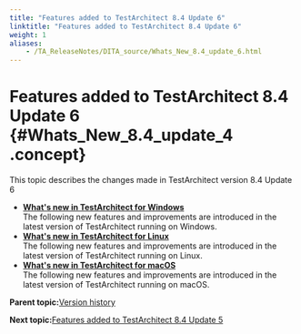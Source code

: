 ```yaml
--- 
title: "Features added to TestArchitect 8.4 Update 6"
linktitle: "Features added to TestArchitect 8.4 Update 6"
weight: 1
aliases: 
    - /TA_ReleaseNotes/DITA_source/Whats_New_8.4_update_6.html
---
```

# Features added to TestArchitect 8.4 Update 6 {#Whats_New_8.4_update_4 .concept}

This topic describes the changes made in TestArchitect version 8.4 Update 6

-   **[What's new in TestArchitect for Windows](../../TA_ReleaseNotes/DITA_source/Whats_New_Windows_8.4_update_6.html)**  
The following new features and improvements are introduced in the latest version of TestArchitect running on Windows.
-   **[What's new in TestArchitect for Linux](../../TA_ReleaseNotes/DITA_source/Whats_New_Linux_8.4_update_6.html)**  
The following new features and improvements are introduced in the latest version of TestArchitect running on Linux.
-   **[What's new in TestArchitect for macOS](../../TA_ReleaseNotes/DITA_source/Whats_New_Mac_8.4_update_6.html)**  
The following new features and improvements are introduced in the latest version of TestArchitect running on macOS.

**Parent topic:**[Version history](../../TA_ReleaseNotes/DITA_source/Version_History.html)

**Next topic:**[Features added to TestArchitect 8.4 Update 5](../../TA_ReleaseNotes/DITA_source/Whats_New_8.4_update_5.html)

